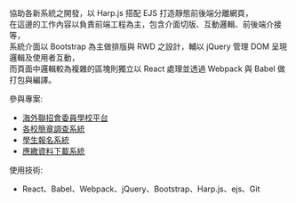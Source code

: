 協助各新系統之開發，以 Harp.js 搭配 EJS 打造靜態前後端分離網頁，  
在這邊的工作內容以負責前端工程為主，包含介面切版、互動邏輯、前後端介接等，  
系統介面以 Bootstrap 為主做排版與 RWD 之設計，輔以 jQuery 管理 DOM 呈現邏輯及使用者互動，  
而頁面中邏輯較為複雜的區塊則獨立以 React 處理並透過 Webpack 與 Babel 做打包與編譯。  
  
參與專案:
- [海外聯招會委員學校平台](https://github.com/0verseas/0verDaPingTai)
- [各校簡章調查系統](https://github.com/0verseas/0verSchool)
- [學生報名系統](https://github.com/0verseas/0verStudent)
- [應繳資料下載系統](https://github.com/0verseas/0verPick)

使用技術:
- React、Babel、Webpack、jQuery、Bootstrap、Harp.js、ejs、Git
